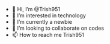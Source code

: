 - 👋 Hi, I’m @Trish951
- 👀 I’m interested in technology
- 🌱 I’m currently a newbie
- 💞️ I’m looking to collaborate on codes
- 📫 How to reach me Trish951

<!--I just found this text hub and Im real excited to stat learning
--->

